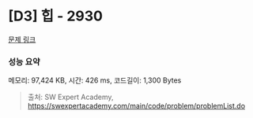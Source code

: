 # [D3] 힙 - 2930 

[문제 링크](https://swexpertacademy.com/main/code/problem/problemDetail.do?contestProbId=AV-Tj7ya3jYDFAXr) 

### 성능 요약

메모리: 97,424 KB, 시간: 426 ms, 코드길이: 1,300 Bytes



> 출처: SW Expert Academy, https://swexpertacademy.com/main/code/problem/problemList.do